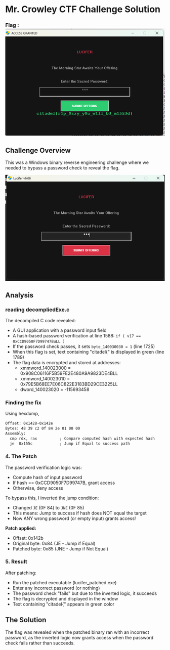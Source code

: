 

# Mr. Crowley CTF Challenge Solution

### Flag : ![alt text](image-2.png)

## Challenge Overview
This was a Windows binary reverse engineering challenge where we needed to bypass a password check to reveal the flag.

![alt text](image-1.png)

## Analysis

### reading decompliedExe.c
The decompiled C code revealed:
- A GUI application with a password input field
- A hash-based password verification at line 1588: `if ( v17 == 0xCCD9050F7D99747BuLL )`
- If the password check passes, it sets `byte_140030030 = 1` (line 1725)
- When this flag is set, text containing "citadel{" is displayed in green (line 1789)
- The flag data is encrypted and stored at addresses:
  - xmmword_140023000 = 0x908C06116F5B59FE2E480A9A9823DE4BLL
  - xmmword_140023010 = 0x79E5B68EE7E06C822E3183BD29CE3225LL
  - dword_140023020 = -115693458



###  Finding the fix
Using hexdump,
```
Offset: 0x1428-0x142e
Bytes: 48 39 c2 0f 84 2e 01 00 00
Assembly: 
  cmp rdx, rax          ; Compare computed hash with expected hash
  je  0x155c            ; Jump if Equal to success path
```

### 4. The Patch
The password verification logic was:
- Compute hash of input password
- If hash == 0xCCD9050F7D99747B, grant access
- Otherwise, deny access

To bypass this, I inverted the jump condition:
- Changed `JE` (0F 84) to `JNE` (0F 85)
- This means: Jump to success if hash does NOT equal the target
- Now ANY wrong password (or empty input) grants access!

**Patch applied:**
- Offset: 0x142b
- Original byte: 0x84 (JE - Jump if Equal)
- Patched byte: 0x85 (JNE - Jump if Not Equal)

### 5. Result
After patching:
- Run the patched executable (lucifer_patched.exe)
- Enter any incorrect password (or nothing)
- The password check "fails" but due to the inverted logic, it succeeds
- The flag is decrypted and displayed in the window
- Text containing "citadel{" appears in green color



## The Solution
The flag was revealed when the patched binary ran with an incorrect password, as the inverted logic now grants access when the password check fails rather than succeeds.

